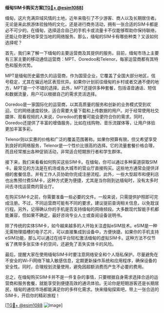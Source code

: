 **缅甸SIM卡购买方案[[TG💪+ @esim1088](https://t.me/s/esim1088)]**

缅甸，这片充满异域风情的土地，近年来吸引了不少游客、商人以及长期居住者。无论是来此旅游体验独特的文化，还是进行商务活动，拥有一张合适的SIM卡都是必不可少的。在缅甸，选择适合自己的手机卡或流量卡不仅能够帮助你保持联络，还能让你更好地享受当地的网络服务。那么，缅甸的SIM卡有哪些种类？又该如何选择呢？

首先，我们来了解一下缅甸的主要运营商及其提供的服务。目前，缅甸市场上主要有三家主要的移动通信运营商：MPT、Ooredoo和Telenor。每家运营商都有其特色和服务优势。

MPT是缅甸历史最悠久的运营商，作为国营企业，它覆盖了全国大部分地区，信号稳定，尤其在偏远地区表现优异。如果你计划前往缅甸的乡村或者交通不便的地方，MPT是一个不错的选择。此外，MPT还提供多种套餐，包括语音通话、短信和数据流量，用户可以根据自己的需求灵活选择。

Ooredoo是一家国际化的运营商，以其高质量的服务和创新的业务模式受到欢迎。它的网络速度较快，适合需要大量下载和上传数据的用户。对于经常使用社交媒体、观看视频的人来说，Ooredoo的套餐可能会更符合你的需求。同时，Ooredoo还提供了丰富的增值服务，比如在线购物、音乐流媒体等，让用户体验更加丰富多彩。

Telenor则以实惠的价格和广泛的覆盖范围著称。如果你预算有限，但又希望享受到良好的网络服务，Telenor是一个性价比很高的选择。它的流量套餐价格合理，而且经常推出各种促销活动，非常适合短期旅行者和学生群体。

接下来，我们来看看如何购买这些SIM卡。在缅甸，你可以通过多种渠道获取SIM卡。最常见的方法是在机场或各大城市的营业厅直接购买。这些地方通常会提供详细的套餐信息，并有工作人员协助你完成注册流程。此外，一些大型超市和便利店也出售预付费SIM卡，这种方式更为便捷，尤其是当你刚到达缅甸时，没有太多时间去寻找运营商的营业厅。

在购买SIM卡之前，你需要准备一些必要的文件。一般来说，只需提供护照即可完成注册。不过，不同运营商可能有不同的要求，建议提前查询相关信息，以免耽误行程。另外，记得确认你的手机是否支持缅甸的网络频段。大多数现代智能手机都能兼容，但如果不确定，最好咨询专业人士或查阅设备说明书。

除了传统的实体SIM卡，如今越来越多的人开始关注虚拟eSIM技术。eSIM是一种无需物理插槽的电子芯片，可以直接集成到设备中，方便快捷。如果你的手机支持eSIM功能，那么可以通过在线平台轻松激活缅甸的虚拟SIM卡。这种方法不仅节省了携带多张实体卡的空间，还避免了丢失实体卡的风险。

最后，提醒大家在使用缅甸SIM卡时要注意网络安全和个人隐私保护。尽量避免在不安全的Wi-Fi网络下输入敏感信息，定期更新操作系统和应用程序，确保设备的安全性。同时，合理规划流量使用，避免因超额消费而产生不必要的费用。

总之，在缅甸购买SIM卡并不是一件复杂的事情，只要根据自身需求选择合适的运营商和服务套餐，就能享受到便捷高效的通讯体验。无论你是短期游客还是长期居民，缅甸的通信市场都能满足你的多样化需求。快来缅甸探索吧，带上一张合适的SIM卡，开启你的精彩旅程！

[[TG💪+ @esim1088](https://t.me/s/esim1088) ![Image](https://i.postimg.cc/4NQfJmqS/Snipaste-2025-05-13-00-14-12.png)]